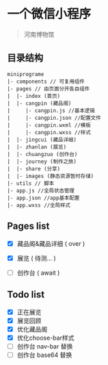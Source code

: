 # 一个微信小程序

> 河南博物馆

## 目录结构


```
miniprograme
|- components // 可复用组件
|- pages // 由页面分开各自组件
|  |- index (首页)
|  |- cangpin (藏品阁)
|     |- cangpin.js //基本逻辑
|     |- cangpin.json //配置文件
|     |- cangpin.wxml //模板
|     |- cangpin.wxss //样式
|  |- jingcui (藏品详细)
|  |- zhanlan (展览)
|  |- chuangzuo (创作台)
|  |- journey (制作之旅)
|  |- share (分享)
|  |- images (静态资源暂时存储)
|- utils // 脚本
|- app.js //全局状态管理
|- app.json //app基本配置
|- app.wxss //全局样式
```

## Pages list

+ [x] 藏品阁&藏品详细 ( over )
+ [x] 展览 ( 待测... )
+ [ ] 创作台 ( await )


## Todo list

+ [x] 正在展览
+ [x] 展览回顾
+ [x] 优化藏品阁
+ [x] 优化choose-bar样式
+ [ ] 创作台 nav-bar 替换
+ [ ] 创作台 base64 替换